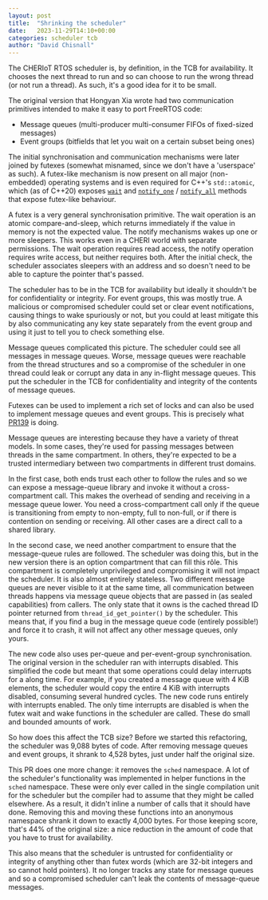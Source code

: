 ```yaml
---
layout: post
title:  "Shrinking the scheduler"
date:   2023-11-29T14:10+00:00
categories: scheduler tcb
author: "David Chisnall"
---
```


The CHERIoT RTOS scheduler is, by definition, in the TCB for availability.
It chooses the next thread to run and so can choose to run the wrong thread (or not run a thread).
As such, it's a good idea for it to be small.

The original version that Hongyan Xia wrote had two communication primitives intended to make it easy to port FreeRTOS code:

 - Message queues (multi-producer multi-consumer FIFOs of fixed-sized messages)
 - Event groups (bitfields that let you wait on a certain subset being ones)


The initial synchronisation and communication mechanisms were later joined by futexes (somewhat misnamed, since we don't have a 'userspace' as such).
A futex-like mechanism is now present on all major (non-embedded) operating systems and is even required for C++'s `std::atomic`, which (as of C++20) exposes [`wait`](https://en.cppreference.com/w/cpp/atomic/atomic/wait) and [`notify_one`](https://en.cppreference.com/w/cpp/atomic/atomic/notify_one) / [`notify_all`](https://en.cppreference.com/w/cpp/atomic/atomic/notify_all) methods that expose futex-like behaviour.

A futex is a very general synchronisation primitive.
The wait operation is an atomic compare-and-sleep, which returns immediately if the value in memory is not the expected value.
The notify mechanisms wakes up one or more sleepers.
This works even in a CHERI world with separate permissions.
The wait operation requires read access, the notify operation requires write access, but neither requires both.
After the initial check, the scheduler associates sleepers with an address and so doesn't need to be able to capture the pointer that's passed.

The scheduler has to be in the TCB for availability but ideally it shouldn't be for confidentiality or integrity.
For event groups, this was mostly true.
A malicious or compromised scheduler could set or clear event notifications, causing things to wake spuriously or not, but you could at least mitigate this by also communicating any key state separately from the event group and using it just to tell you to check something else.


Message queues complicated this picture.
The scheduler could see all messages in message queues.
Worse, message queues were reachable from the thread structures and so a compromise of the scheduler in one thread could leak or corrupt any data in any in-flight message queues.
This put the scheduler in the TCB for confidentiality and integrity of the contents of message queues.

Futexes can be used to implement a rich set of locks and can also be used to implement message queues and event groups.
This is precisely what [PR139](https://github.com/microsoft/cheriot-rtos/pull/139) is doing.

Message queues are interesting because they have a variety of threat models.
In some cases, they're used for passing messages between threads in the same compartment.
In others, they're expected to be a trusted intermediary between two compartments in different trust domains.

In the first case, both ends trust each other to follow the rules and so we can expose a message-queue library and invoke it without a cross-compartment call.
This makes the overhead of sending and receiving in a message queue lower.
You need a cross-compartment call only if the queue is transitioning from empty to non-empty, full to non-full, or if there is contention on sending or receiving.
All other cases are a direct call to a shared library.

In the second case, we need another compartment to ensure that the message-queue rules are followed.
The scheduler was doing this, but in the new version there is an option compartment that can fill this rôle.
This compartment is completely unprivileged and compromising it will not impact the scheduler.
It is also almost entirely stateless.
Two different message queues are never visible to it at the same time, all communication between threads happens via message queue objects that are passed in (as sealed capabilities) from callers.
The only state that it owns is the cached thread ID pointer returned from `thread_id_get_pointer()` by the scheduler.
This means that, if you find a bug in the message queue code (entirely possible!) and force it to crash, it will not affect any other message queues, only yours.

The new code also uses per-queue and per-event-group synchronisation.
The original version in the scheduler ran with interrupts disabled.
This simplified the code but meant that some operations could delay interrupts for a along time.
For example, if you created a message queue with 4 KiB elements, the scheduler would copy the entire 4 KiB with interrupts disabled, consuming several hundred cycles.
The new code runs entirely with interrupts enabled.
The only time interrupts are disabled is when the futex wait and wake functions in the scheduler are called.
These do small and bounded amounts of work.

So how does this affect the TCB size?
Before we started this refactoring, the scheduler was 9,088 bytes of code.
After removing message queues and event groups, it shrank to 4,528 bytes, just under half the original size.

This PR does one more change: it removes the `sched` namespace.
A lot of the scheduler's functionality was implemented in helper functions in the `sched` namespace.
These were only ever called in the single compilation unit for the scheduler but the compiler had to assume that they might be called elsewhere.
As a result, it didn't inline a number of calls that it should have done.
Removing this and moving these functions into an anonymous namespace shrank it down to exactly 4,000 bytes.
For those keeping score, that's 44% of the original size: a nice reduction in the amount of code that you have to trust for availability.

This also means that the scheduler is untrusted for confidentiality or integrity of anything other than futex words (which are 32-bit integers and so cannot hold pointers).
It no longer tracks any state for message queues and so a compromised scheduler can't leak the contents of message-queue messages.

